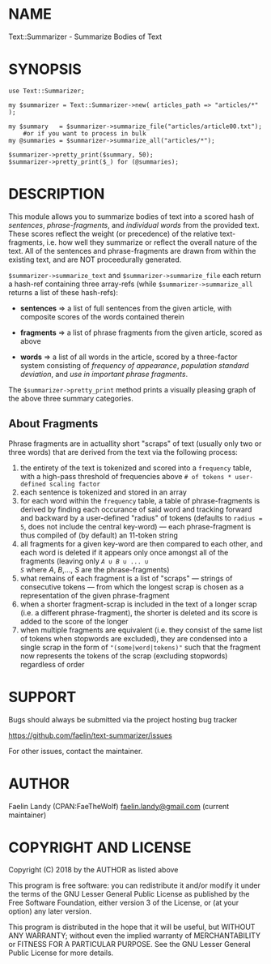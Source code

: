 # NAME

Text::Summarizer - Summarize Bodies of Text

# SYNOPSIS

	use Text::Summarizer;
	
	my $summarizer = Text::Summarizer->new( articles_path => "articles/*" );
	
	my $summary   = $summarizer->summarize_file("articles/article00.txt");
		#or if you want to process in bulk
	my @summaries = $summarizer->summarize_all("articles/*");
	
	$summarizer->pretty_print($summary, 50);
	$summarizer->pretty_print($_) for (@summaries);

# DESCRIPTION

This module allows you to summarize bodies of text into a scored hash of  _sentences_,  _phrase-fragments_, and  _individual words_ from the provided text. These scores reflect the weight (or precedence) of the relative text-fragments, i.e. how well they summarize or reflect the overall nature of the text. All of the sentences and phrase-fragments are drawn from within the existing text, and are NOT proceedurally generated.

`$summarizer->summarize_text` and `$summarizer->summarize_file` each return a hash-ref containing three array-refs (while `$summarizer->summarize_all` returns a list of these hash-refs):
- **sentences** => a list of full sentences from the given article, with composite scores of the words contained therein

- **fragments** => a list of phrase fragments from the given article, scored as above

- **words**     => a list of all words in the article, scored by a three-factor system consisting of  _frequency of appearance_,  _population standard deviation_, and  _use in important phrase fragments_.

The `$summarizer->pretty_print` method prints a visually pleasing graph of the above three summary categories.

## About Fragments
Phrase fragments are in actuallity short "scraps" of text (usually only two or three words) that are derived from the text via the following process:
1. the entirety of the text is tokenized and scored into a `frequency` table, with a high-pass threshold of frequencies above `# of tokens * user-defined scaling factor`
2. each sentence is tokenized and stored in an array
3. for each word within the `frequency` table, a table of phrase-fragments is derived by finding each occurance of said word and tracking forward and backward by a user-defined "radius" of tokens (defaults to `radius = 5`, does not include the central key-word) — each phrase-fragment is thus compiled of (by default) an 11-token string
4. all fragments for a given key-word are then compared to each other, and each word is deleted if it appears only once amongst all of the fragments
(leaving only <code>_A_ ∪ _B_ ∪ ... ∪ _S_</code> where _A_, _B_,..., _S_ are the phrase-fragments)
5. what remains of each fragment is a list of "scraps" — strings of consecutive tokens — from which the longest scrap is chosen as a representation of the given phrase-fragment
6. when a shorter fragment-scrap is included in the text of a longer scrap (i.e. a different phrase-fragment), the shorter is deleted and its score is added to the score of the longer
7. when multiple fragments are equivalent (i.e. they consist of the same list of tokens when stopwords are excluded), they are condensed into a single scrap in the form of `"(some|word|tokens)"` such that the fragment now represents the tokens of the scrap (excluding stopwords) regardless of order

# SUPPORT

Bugs should always be submitted via the project hosting bug tracker

https://github.com/faelin/text-summarizer/issues

For other issues, contact the maintainer.

# AUTHOR

Faelin Landy (CPAN:FaeTheWolf) <faelin.landy@gmail.com> (current maintainer)

# COPYRIGHT AND LICENSE

Copyright (C) 2018 by the AUTHOR as listed above

This program is free software: you can redistribute it and/or modify it under the terms of the GNU Lesser General Public License as published by the Free Software Foundation, either version 3 of the License, or (at your option) any later version.

This program is distributed in the hope that it will be useful, but WITHOUT ANY WARRANTY; without even the implied warranty of MERCHANTABILITY or FITNESS FOR A PARTICULAR PURPOSE. See the GNU Lesser General Public License for more details.
